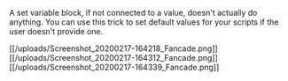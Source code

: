 A set variable block, if not connected to a value, doesn't actually do anything. You can use this trick to set default values for your scripts if the user doesn't provide one.

[[/uploads/Screenshot_20200217-164218_Fancade.png]]
[[/uploads/Screenshot_20200217-164312_Fancade.png]]
[[/uploads/Screenshot_20200217-164339_Fancade.png]]